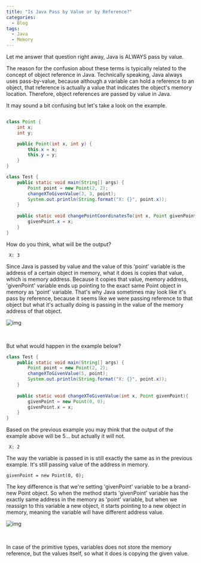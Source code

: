 ```yaml
---
title: "Is Java Pass by Value or by Reference?"
categories:
  - Blog
tags:
  - Java
  - Memory
---
```


Let me answer that question right away, Java is ALWAYS pass by value.
<br>

The reason for the confusion about these terms is typically related to the concept of object reference in Java. Technically speaking, Java always uses pass-by-value, because although a variable can hold a reference to an object, that reference is actually a value that indicates the object's memory location. Therefore, object references are passed by value in Java.
<br>

It may sound a bit confusing but let's take a look on the example.

```java

class Point {
    int x;
    int y;

    public Point(int x, int y) {
        this.x = x;
        this.y = y;
    }
}
```
```java
class Test {
    public static void main(String[] args) {
        Point point = new Point(2, 2);
        changeXToGivenValue(3, 3, point);
        System.out.println(String.format("X: {}", point.x));
    }
    
    public static void changePointCoordinatesTo(int x, Point givenPoint){
        givenPoint.x = x;
    }
}
```

How do you think, what will be the output? 
```console
 X: 3
```

Since Java is passed by value and the value of this 'point' variable is the address of a certain object in memory, what it does is copies that value, which is memory address.
Because it copies that value, memory address, 'givenPoint' variable ends up pointing to the exact same Point object in memory as 'point' variable.
That's why Java sometimes may look like it's pass by reference, because it seems like we were passing reference to that object but what it's actually doing 
is passing in the value of the memory address of that object.

![img]({{site.url}}/assets/blog_images/2023-02-20-is-java-pass-by-value-or-by-reference/value-reference-1.jpg)

<br> 

But what would happen in the example below? 

```java
class Test {
    public static void main(String[] args) {
        Point point = new Point(2, 2);
        changeXToGivenValue(5, point);
        System.out.println(String.format("X: {}", point.x));
    }
    
    public static void changeXToGivenValue(int x, Point givenPoint){
        givenPoint = new Point(0, 0);
        givenPoint.x = x;
    }
}
```

Based on the previous example you may think that the output of the example above will be 5... but actually it will not. 

```console
 X: 2
```

The way the variable is passed in is still exactly the same as in the previous example. It's still passing value of the address in memory. 

```console
givenPoint = new Point(0, 0);
```

The key difference is that we're setting 'givenPoint' variable to be a brand-new Point object. 
So when the method starts 'givenPoint' variable has the exactly same address in the memory as 'point' variable, but when we 
reassign to this variable a new object, it starts pointing to a new object in memory, meaning the variable will have different address value.

![img]({{site.url}}/assets/blog_images/2023-02-20-is-java-pass-by-value-or-by-reference/value-reference-2.jpg)

<br>

In case of the primitive types, variables does not store the memory reference, but the values itself, so what it does is copying the given value.  


